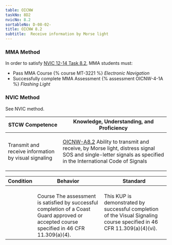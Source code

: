 ```yaml
---
table: OICNW
taskNo: 8D2
nvicNo: 8.2 
sortableNo: D-08-02-
title: OICNW 8.2 
subtitle:  Receive information by Morse light
---
```



### MMA Method

In order to satisfy  [NVIC 12-14  Task  8.2]({{site.baseurl}}/assets/images/nvic-12-14.pdf), MMA students must:

* Pass MMA Course {% course MT-3221 %}  *Electronic Navigation*
* Successfully complete MMA Assessment {% assessment OICNW-4-1A %} *Flashing Light*


### NVIC Method

<a onclick="togglevisibility('nvic_methods')" >See NVIC method.</a>

<div id='nvic_methods' class='hide'>

<table>
<thead>
<tr>
<th class='forty'> STCW Competence </th>
<th class='sixty'> Knowledge, Understanding, and Proficiency </th>
</tr>
</thead>




<tbody>
<tr><td markdown='1'>

Transmit and receive information by visual signaling

</td><td markdown='1'>

[OICNW-A8.2]({{site.baseurl}}/tables/21.html#OICNW-A8.2) Ability to transmit and receive, by Morse light, distress signal SOS  and single-letter signals as specified in the International Code of Signals

</td></tr>


</tbody>
</table>


<table>
<thead>
<tr><th class='twenty'>  Condition </th><th class='twenty'> Behavior </th><th  class='sixty'>Standard </th></tr>
</thead>
<tbody >



<tr><td markdown='1'>


</td><td markdown='1'>


<br>

<div class="tooltip">Course
<span class="tooltiptext">
The assessment is satisfied by successful completion of a Coast Guard approved or accepted course specified in 46 CFR 11.309(a)(4).
</span>
</div>


</td><td markdown='1'>

This KUP is demonstrated by successful completion of the Visual Signaling course specified in 46 CFR 11.309(a)(4)(vi).

</td></tr>
</tbody>
</table>
</div>
